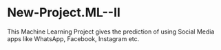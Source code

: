 # New-Project.ML--II
This Machine Learning Project gives the prediction of using Social Media apps like WhatsApp, Facebook, Instagram etc.

